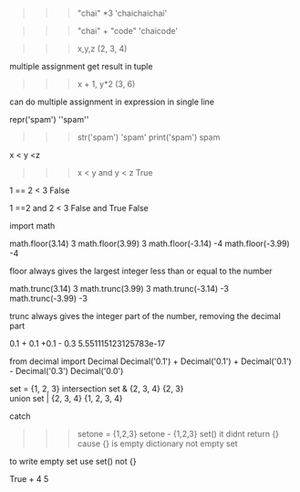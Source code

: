 >>> "chai" *3
'chaichaichai'

>>> "chai" + "code"
'chaicode'

>>> x,y,z
(2, 3, 4)

multiple assignment
get result in tuple

>>> x + 1, y*2
(3, 6)

can do multiple assignment in expression in single line


repr('spam')
'\'spam\''
>>> str('spam')
'spam'
print('spam')
spam


x < y <z
>>> x < y and y < z
True


1 == 2 < 3
False

1 ==2 and 2 < 3
False and True
False

import math

math.floor(3.14)
3
math.floor(3.99)
3
math.floor(-3.14)
-4
math.floor(-3.99)
-4

floor always gives the largest integer less than or equal to the number

math.trunc(3.14)
3
math.trunc(3.99)
3
math.trunc(-3.14)
-3
math.trunc(-3.99)
-3

trunc always gives the integer part of the number, removing the decimal part


0.1 + 0.1 +0.1 - 0.3
5.551115123125783e-17

from decimal import Decimal
Decimal('0.1') + Decimal('0.1') + Decimal('0.1') - Decimal('0.3')
Decimal('0.0')  

set = {1, 2, 3}
intersection 
set & {2, 3, 4}
{2, 3}  
union
set | {2, 3, 4}
{1, 2, 3, 4}

 
 catch 
>>> setone = {1,2,3}
>>> setone - {1,2,3}
set()
it didnt return {} cause {} is empty dictionary not empty set

to write empty set use set() not {}


True + 4
5
